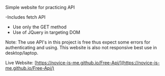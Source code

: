 Simple website for practicing API

-Includes fetch API
- Use only the GET method
- Use of JQuery in targeting DOM 

Note: The use API's in this project is free thus expect some errors for authenticating and using. This website is also not responsive best use in desktop/laptop. 

Live Website: [https://novice-is-me.github.io/Free-Api/](https://novice-is-me.github.io/Free-Api/) 

